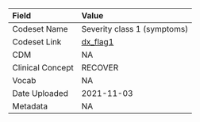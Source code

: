 |Field            |Value                       |
|:----------------|:---------------------------|
|Codeset Name     |Severity class 1 (symptoms) |
|Codeset Link     |[dx_flag1](https://github.com/PEDSnet/Variable-Dictionary/blob/main/conditions/dx_flag1.csv)|
|CDM              |NA                          |
|Clinical Concept |RECOVER                     |
|Vocab            |NA                          |
|Date Uploaded    |2021-11-03                  |
|Metadata         |NA                          |
